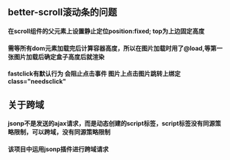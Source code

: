 ## better-scroll滚动条的问题
 #### 在scroll组件的父元素上设置静止定位position:fixed; top为上边固定高度
 #### 需等所有dom元素加载完后计算容器高度，所以在图片加载时用了@load,等第一张图片加载后确定盒子高度后就渲染
 #### fastclick有默认行为   会阻止点击事件 图片上点击图片跳转上绑定class="needsclick"


 ## 关于跨域
 #### jsonp不是发送的ajax请求，而是动态创建的script标签，script标签没有同源策略限制，可以跨域，没有同源策略限制
 #### 该项目中运用jsonp插件进行跨域请求